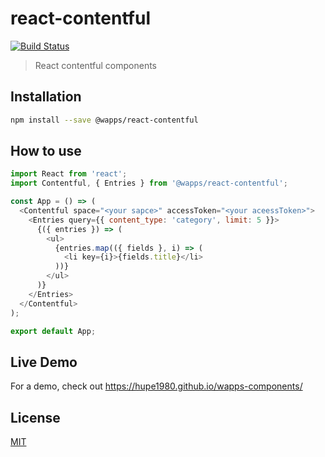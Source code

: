 # react-contentful

[![Build Status](https://travis-ci.org/hupe1980/wapps-components.svg?branch=master)](https://travis-ci.org/hupe1980/wapps-components)

> React contentful components

## Installation

```bash
npm install --save @wapps/react-contentful
```

## How to use

```js
import React from 'react';
import Contentful, { Entries } from '@wapps/react-contentful';

const App = () => (
  <Contentful space="<your sapce>" accessToken="<your aceessToken>">
    <Entries query={{ content_type: 'category', limit: 5 }}>
      {({ entries }) => (
        <ul>
          {entries.map(({ fields }, i) => (
            <li key={i}>{fields.title}</li>
          ))}
        </ul>
      )}
    </Entries>
  </Contentful>
);

export default App;
```

## Live Demo

For a demo, check out https://hupe1980.github.io/wapps-components/

## License

[MIT](../../LICENSE)
